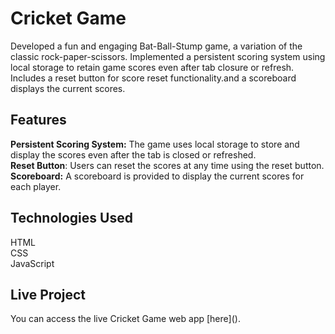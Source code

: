 # Cricket Game
Developed a fun and engaging Bat-Ball-Stump game, a variation of the classic rock-paper-scissors. Implemented a persistent scoring system using local storage to retain game scores even after tab closure or refresh. Includes a reset button for score reset functionality.and a scoreboard displays the current scores.
<h2>Features</h2>
<b>Persistent Scoring System:</b> The game uses local storage to store and display the scores even after the tab is closed or refreshed.<br>
<b>Reset Button</b>: Users can reset the scores at any time using the reset button.<br>
<b>Scoreboard:</b> A scoreboard is provided to display the current scores for each player.<br>
<h2>Technologies Used</h2>
HTML <br>
CSS <br>
JavaScript <br>
<h2>Live Project</h2>
You can access the live Cricket Game web app [here]().

